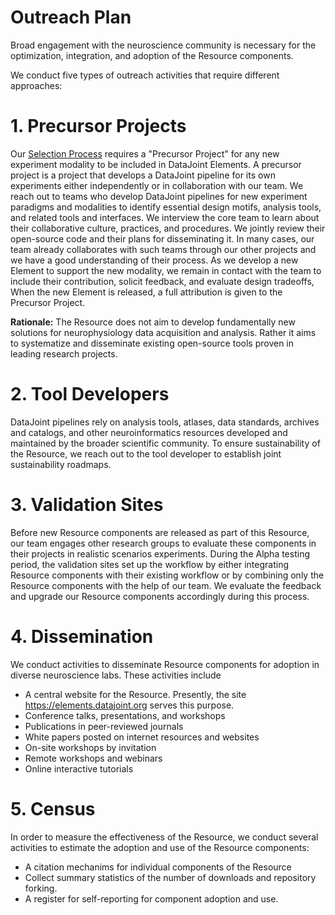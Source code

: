 # Outreach Plan

Broad engagement with the neuroscience community is necessary for the optimization, integration, and adoption of the Resource components.

We conduct five types of outreach activities that require different approaches:

# 1. Precursor Projects

Our [Selection Process](selection.md) requires a "Precursor Project" for any new experiment modality to be included in DataJoint Elements.
A precursor project is a project that develops a DataJoint pipeline for its own experiments either independently or in collaboration with our team.
We reach out to teams who develop DataJoint pipelines for new experiment paradigms and modalities to identify essential design motifs, analysis tools, and related tools and interfaces.
We interview the core team to learn about their collaborative culture, practices, and procedures.
We jointly review their open-source code and their plans for disseminating it.
In many cases, our team already collaborates with such teams through our other projects and we have a good understanding of their process.
As we develop a new Element to support the new modality, we remain in contact with the team to include their contribution, solicit feedback, and evaluate design tradeoffs,  
When the new Element is released, a full attribution is given to the Precursor Project.

**Rationale:** The Resource does not aim to develop fundamentally new solutions for neurophysiology data acquisition and analysis. Rather it aims to systematize and disseminate existing open-source tools proven in leading research projects.

# 2. Tool Developers

DataJoint pipelines rely on analysis tools, atlases, data standards, archives and catalogs, and other neuroinformatics resources developed and maintained by the broader scientific community.
To ensure sustainability of the Resource, we reach out to the tool developer to establish joint sustainability roadmaps.

# 3. Validation Sites

Before new Resource components are released as part of this Resource, our team engages other research groups to evaluate these components in their projects in realistic scenarios experiments. During the Alpha testing period, the validation sites set up the workflow by either integrating Resource components with their existing workflow or by combining only the Resource components with the help of our team. We evaluate the feedback and upgrade our Resource components accordingly during this process.

# 4. Dissemination

We conduct activities to disseminate Resource components for adoption in diverse neuroscience labs. These activities include

- A central website for the Resource. Presently, the site https://elements.datajoint.org serves this purpose.
- Conference talks, presentations, and workshops
- Publications in peer-reviewed journals
- White papers posted on internet resources and websites
- On-site workshops by invitation
- Remote workshops and webinars
- Online interactive tutorials

# 5. Census

In order to measure the effectiveness of the Resource, we conduct several activities to estimate the adoption and use of the Resource components:

- A citation mechanims for individual components of the Resource
- Collect summary statistics of the number of downloads and repository forking.
- A register for self-reporting for component adoption and use.

